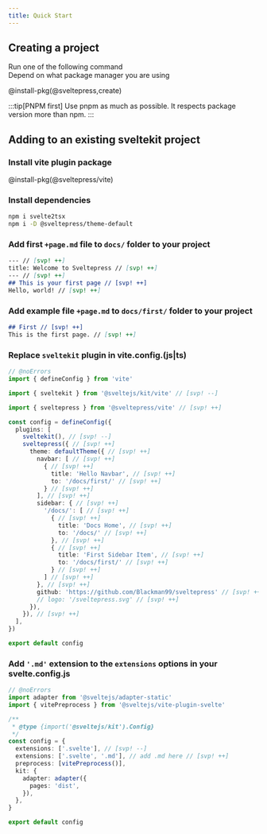 ```yaml
---
title: Quick Start
---
```


## Creating a project

Run one of the following command  
Depend on what package manager you are using

@install-pkg(@sveltepress,create)

:::tip[PNPM first]
Use pnpm as much as possible. It respects package version more than npm.
:::

## Adding to an existing sveltekit project

### Install vite plugin package

@install-pkg(@sveltepress/vite)

### Install dependencies

```bash
npm i svelte2tsx
npm i -D @sveltepress/theme-default
```

### Add first `+page.md` file to `docs/` folder to your project

```md title="docs/+page.md"
--- // [svp! ++]
title: Welcome to Sveltepress // [svp! ++]
--- // [svp! ++]
## This is your first page // [svp! ++]
Hello, world! // [svp! ++]
```

### Add example file `+page.md` to `docs/first/` folder to your project

```md title="docs/first/+page.md"
## First // [svp! ++]
This is the first page. // [svp! ++]
```


### Replace `sveltekit` plugin in vite.config.(js|ts)

```ts title="vite.config.(js|ts)"
// @noErrors
import { defineConfig } from 'vite'

import { sveltekit } from '@sveltejs/kit/vite' // [svp! --]

import { sveltepress } from '@sveltepress/vite' // [svp! ++]

const config = defineConfig({
  plugins: [
    sveltekit(), // [svp! --]
    sveltepress({ // [svp! ++]
      theme: defaultTheme({ // [svp! ++]
        navbar: [ // [svp! ++]
          { // [svp! ++]
            title: 'Hello Navbar', // [svp! ++]
            to: '/docs/first/' // [svp! ++]
          } // [svp! ++]
        ], // [svp! ++]
        sidebar: { // [svp! ++]
          '/docs/': [ // [svp! ++]
            { // [svp! ++]
              title: 'Docs Home', // [svp! ++]
              to: '/docs/' // [svp! ++]
            }, // [svp! ++]
            { // [svp! ++]
              title: 'First Sidebar Item', // [svp! ++]
              to: '/docs/first/' // [svp! ++]
            } // [svp! ++]
          ] // [svp! ++]
        }, // [svp! ++]
        github: 'https://github.com/Blackman99/sveltepress' // [svp! ++]
        // logo: '/sveltepress.svg' // [svp! ++]
      }),
    }), // [svp! ++]
  ],
})

export default config
```

### Add `'.md'` extension to the `extensions` options in your svelte.config.js

```ts title="svelte.config.js"
// @noErrors
import adapter from '@sveltejs/adapter-static'
import { vitePreprocess } from '@sveltejs/vite-plugin-svelte'

/**
 * @type {import('@sveltejs/kit').Config}
 */
const config = {
  extensions: ['.svelte'], // [svp! --]
  extensions: ['.svelte', '.md'], // add .md here // [svp! ++]
  preprocess: [vitePreprocess()],
  kit: {
    adapter: adapter({
      pages: 'dist',
    }),
  },
}

export default config
```
